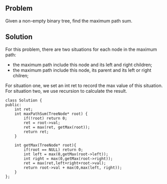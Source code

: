 ## Problem
Given a non-empty binary tree, find the maximum path sum.

## Solution
For this problem, there are two situations for each node in the maximum path:
 - the maximum path include this node and its left and right children;
 - the maximum path include this node, its parent and its left or right chilren;

For situation one, we set an int ret to record the max value of this situation. For situation two, we use recursion to calculate the result.
```
class Solution {
public:
    int ret;
    int maxPathSum(TreeNode* root) {
        if(!root) return 0;
        ret = root->val;
        ret = max(ret, getMax(root));
        return ret;
    }

    int getMax(TreeNode* root){
        if(root == NULL) return 0;
        int left = max(0,getMax(root->left));
        int right = max(0,getMax(root->right));
        ret = max(ret,left+right+root->val);
        return root->val + max(0,max(left, right));
    }
};
```

